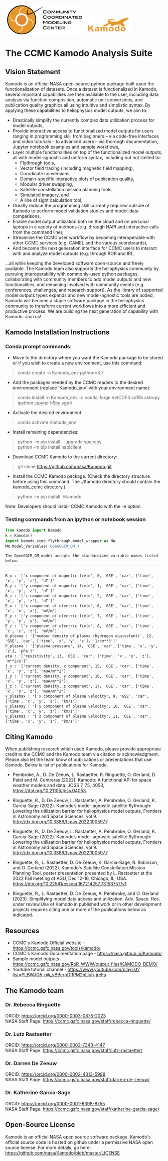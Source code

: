 ![CCMC](docs/notebooks/Files/CCMC.png) ![Kamodo](docs/notebooks/Files/Kamodo.png)
# The CCMC Kamodo Analysis Suite
## Vision Statement
Kamodo is an official NASA open-source python package built upon the functionalization of datasets. Once a dataset is functionalized in Kamodo, several important capabilities are then available to the user, including data analysis via function composition, automatic unit conversions, and publication quality graphics all using intuitive and simplistic syntax. By applying these capabilities to heliophysics model outputs, we aim to:
-	Drastically simplify the currently complex data utilization process for model outputs,
-	Provide interactive access to functionalized model outputs for users ranging in programming skill from beginners – via code-free interfaces and video tutorials – to advanced users – via thorough documentation, Jupyter notebook examples and sample workflows,
-	Layer multiple functionalities on top of the functionalized model outputs, all with model-agnostic and uniform syntax, including but not limited to:
    - Flythrough tools,
    - Vector field tracing (including magnetic field mapping),
    - Coordinate conversions,
    - Domain-specific interactive plots of publication quality,
    - Modular driver swapping,
    - Satellite constellation mission planning tools,
    - Simulated imagery, and
    - A line of sight calculation tool,
-	Greatly reduce the programming skill currently required outside of Kamodo to perform model validation studies and model-data comparisons,
-	Enable model output utilization both on the cloud and on personal laptops in a variety of methods (e.g. through HAPI and interactive calls from the command line),
-	Streamline the CCMC user workflow by becoming interoperable with other CCMC services (e.g. CAMEL and the various scoreboards),
-	And become the next generation interface for CCMC users to interact with and analyze model outputs (e.g. through ROR and IR),

...all while keeping the developed software open-source and freely available. The Kamodo team also supports the heliophysics community by pursuing interoperability with commonly-used python packages, collaborating with community members to add model outputs and new functionalities, and remaining involved with community events (e.g. conferences, challenges, and research support). As the library of supported model outputs types expands and new model-agnostic tools are added, Kamodo will become a staple software package in the heliophysics community to transform current workflows into a more efficient and productive process. We are building the next generation of capability with Kamodo. Join us!

## Kamodo Installation Instructions   

### Conda prompt commands: 
- Move to the directory where you want the Kamodo package to be stored or if you wish to create a new environment, use this command:

> conda create -n Kamodo_env python=3.7  

- Add the packages needed by the CCMC readers to the desired environment (replace 'Kamodo_env' with your environment name):

> conda install -n Kamodo_env -c conda-forge netCDF4 cdflib astropy ipython jupyter h5py sgp4

- Activate the desired environment. 

> conda activate Kamodo_env

- Install remaining dependencies:

> python -m pip install --upgrade spacepy  
> python -m pip install hapiclient    

- Download CCMC Kamodo to the current directory:

> git clone https://github.com/nasa/Kamodo.git

- Install the CCMC Kamodo package. (Check the directory structure before using this command. The ./Kamodo directory should contain the kamodo_ccmc directory.)

> python -m pip install ./Kamodo 

Note: Developers should install CCMC Kamodo with the -e option

### Testing commands from an ipython or notebook session


```python
from kamodo import Kamodo
k = Kamodo()  
import kamodo_ccmc.flythrough.model_wrapper as MW  
MW.Model_Variables('OpenGGCM_GM')
```

    
    The OpenGGCM_GM model accepts the standardized variable names listed below.
    -----------------------------------------------------------------------------------
    B_x : '['x component of magnetic field', 0, 'GSE', 'car', ['time', 'x', 'y', 'z'], 'nT']'
    B_y : '['y component of magnetic field', 1, 'GSE', 'car', ['time', 'x', 'y', 'z'], 'nT']'
    B_z : '['z component of magnetic field', 2, 'GSE', 'car', ['time', 'x', 'y', 'z'], 'nT']'
    E_x : '['x component of electric field', 6, 'GSE', 'car', ['time', 'x', 'x', 'x'], 'mV/m']'
    E_y : '['y component of electric field', 7, 'GSE', 'car', ['time', 'y', 'y', 'y'], 'mV/m']'
    E_z : '['z component of electric field', 8, 'GSE', 'car', ['time', 'z', 'z', 'z'], 'mV/m']'
    N_plasma : '['number density of plasma (hydrogen equivalent)', 12, 'GSE', 'car', ['time', 'x', 'y', 'z'], '1/cm**3']'
    P_plasma : '['plasma pressure', 14, 'GSE', 'car', ['time', 'x', 'y', 'z'], 'pPa']'
    eta : '['resistivity', 13, 'GSE', 'car', ['time', 'x', 'y', 'z'], 'm**2/s']'
    j_x : '['current density, x component', 15, 'GSE', 'car', ['time', 'x', 'y', 'z'], 'muA/m**2']'
    j_y : '['current density, y component', 16, 'GSE', 'car', ['time', 'x', 'y', 'z'], 'muA/m**2']'
    j_z : '['current density, z component', 17, 'GSE', 'car', ['time', 'x', 'y', 'z'], 'muA/m**2']'
    v_plasmax : '['x component of plasma velocity', 9, 'GSE', 'car', ['time', 'x', 'y', 'z'], 'km/s']'
    v_plasmay : '['y component of plasma velocity', 10, 'GSE', 'car', ['time', 'x', 'y', 'z'], 'km/s']'
    v_plasmaz : '['z component of plasma velocity', 11, 'GSE', 'car', ['time', 'x', 'y', 'z'], 'km/s']'
    
    

## Citing Kamodo

When publishing research which used Kamodo, please provide appropriate credit to the CCMC and the Kamodo team via citation or acknowledgment. Please also let the team know of publications or presentations that use Kamodo. Below is list of publications for Kamodo.

- Pembroke, A., D. De Zeeuw, L. Rastaetter, R. Ringuette, O. Gerland, D. Patel and M. Contreras (2022). Kamodo: A functional API for space weather models and data. JOSS 7, 75, 4053, https://doi.org/10.21105/joss.04053.

- Ringuette, R., D. De Zeeuw, L. Rastaetter, A. Pembroke, O. Gerland, K. Garcia-Sage (2022). Kamodo’s model-agnostic satellite flythrough: Lowering the utilization barrier for heliophysics model outputs, Frontiers in Astronomy and Space Sciences, vol 9. http://dx.doi.org/10.3389/fspas.2022.1005977.

- Ringuette, R., D. De Zeeuw, L. Rastaetter, A. Pembroke, O. Gerland, K. Garcia-Sage (2022). Kamodo’s model-agnostic satellite flythrough: Lowering the utilization barrier for heliophysics model outputs, Frontiers in Astronomy and Space Sciences, vol 9. http://dx.doi.org/10.3389/fspas.2022.1005977.

- Ringuette, R., L. Rastaetter, D. De Zeeuw, K. Garcia-Sage, R. Robinson, and O. Gerland (2022). Kamodo's Satellite Constellation Mission Planning Tool, poster presentation presented by L. Rastaetter at the 2022 Fall meeting of AGU, Dec 12-16, Chicago, IL, USA. https://doi.org/10.22541/essoar.167214257.73153757/v1.

- Ringuette, R., L. Rastaetter, D. De Zeeuw, A. Pembroke, and O. Gerland (2023). Simplifying model data access and utilization. Adv. Space. Res. under review.Use of Kamodo in published work or in other development projects requires citing one or more of the publications below as indicated.


## Resources
- CCMC's Kamodo Official website - https://ccmc.gsfc.nasa.gov/tools/kamodo/  
- CCMC's Kamodo Documentation page - https://nasa.github.io/Kamodo/  
- Sample model outputs - https://ccmc.gsfc.nasa.gov/RoR_WWW/output_files/KAMODO_DEMO/  
- Youtube tutorial channel - https://www.youtube.com/playlist?list=PLBWJQ5-pik_yBBcrpDRPM2hLluh-jreFa  

## The Kamodo team
### Dr. Rebecca Ringuette
ORCiD: https://orcid.org/0000-0003-0875-2023  
NASA Staff Page: https://ccmc.gsfc.nasa.gov/staff/rebecca-ringuette/

### Dr. Lutz Rastaetter
ORCiD: https://orcid.org/0000-0002-7343-4147  
NASA Staff Page: https://ccmc.gsfc.nasa.gov/staff/lutz-rastaetter/

### Dr. Darren De Zeeuw
ORCiD: https://orcid.org/0000-0002-4313-5998  
NASA Staff Page: https://ccmc.gsfc.nasa.gov/staff/darren-de-zeeuw/

### Dr. Katherine Garcia-Sage
ORCiD: https://orcid.org/0000-0001-6398-8755  
NASA Staff Page: https://ccmc.gsfc.nasa.gov/staff/katherine-garcia-sage/


## Open-Source License
Kamodo is an official NASA open source software package. Kamodo's official source code is hosted on github under a permissive NASA open source license: For more details, go here: https://github.com/nasa/Kamodo/blob/master/LICENSE
